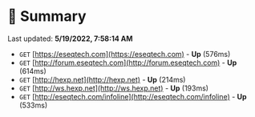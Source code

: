 # 📖 Summary
Last updated: **5/19/2022, 7:58:14 AM**

- `GET` [https://eseqtech.com](https://eseqtech.com) - **Up** (576ms)
- `GET` [http://forum.eseqtech.com](http://forum.eseqtech.com) - **Up** (614ms)
- `GET` [http://hexp.net](http://hexp.net) - **Up** (214ms)
- `GET` [http://ws.hexp.net](http://ws.hexp.net) - **Up** (193ms)
- `GET` [http://eseqtech.com/infoline](http://eseqtech.com/infoline) - **Up** (533ms)

